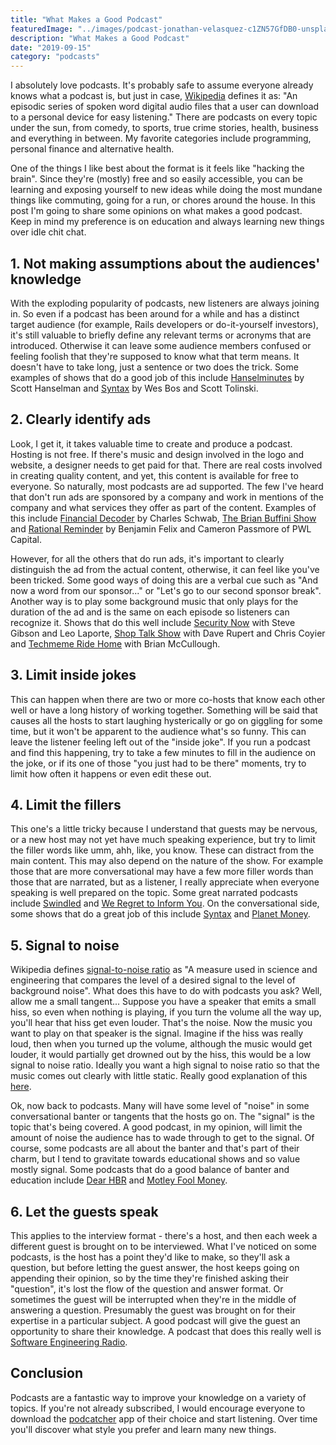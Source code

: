 ```yaml
---
title: "What Makes a Good Podcast"
featuredImage: "../images/podcast-jonathan-velasquez-c1ZN57GfDB0-unsplash.jpg"
description: "What Makes a Good Podcast"
date: "2019-09-15"
category: "podcasts"
---
```


I absolutely love podcasts. It's probably safe to assume everyone already knows what a podcast is, but just in case, [Wikipedia](https://en.wikipedia.org/wiki/Podcast) defines it as: "An episodic series of spoken word digital audio files that a user can download to a personal device for easy listening." There are podcasts on every topic under the sun, from comedy, to sports, true crime stories, health, business and everything in between. My favorite categories include programming, personal finance and alternative health.

One of the things I like best about the format is it feels like "hacking the brain". Since they're (mostly) free and so easily accessible, you can be learning and exposing yourself to new ideas while doing the most mundane things like commuting, going for a run, or chores around the house. In this post I'm going to share some opinions on what makes a good podcast. Keep in mind my preference is on education and always learning new things over idle chit chat.

## 1. Not making assumptions about the audiences' knowledge

With the exploding popularity of podcasts, new listeners are always joining in. So even if a podcast has been around for a while and has a distinct target audience (for example, Rails developers or do-it-yourself investors), it's still valuable to briefly define any relevant terms or acronyms that are introduced. Otherwise it can leave some audience members confused or feeling foolish that they're supposed to know what that term means. It doesn't have to take long, just a sentence or two does the trick. Some examples of shows that do a good job of this include [Hanselminutes](https://hanselminutes.com/) by Scott Hanselman and [Syntax](https://syntax.fm/) by Wes Bos and Scott Tolinski.

## 2. Clearly identify ads

Look, I get it, it takes valuable time to create and produce a podcast. Hosting is not free. If there's music and design involved in the logo and website, a designer needs to get paid for that. There are real costs involved in creating quality content, and yet, this content is available for free to everyone. So naturally, most podcasts are ad supported. The few I've heard that don't run ads are sponsored by a company and work in mentions of the company and what services they offer as part of the content. Examples of this include [Financial Decoder](https://www.schwab.com/resource-center/insights/content/financial-decoder) by Charles Schwab, [The Brian Buffini Show](https://www.thebrianbuffinishow.com/) and [Rational Reminder](https://rationalreminder.ca/) by Benjamin Felix and Cameron Passmore of PWL Capital.

However, for all the others that do run ads, it's important to clearly distinguish the ad from the actual content, otherwise, it can feel like you've been tricked. Some good ways of doing this are a verbal cue such as "And now a word from our sponsor..." or "Let's go to our second sponsor break". Another way is to play some background music that only plays for the duration of the ad and is the same on each episode so listeners can recognize it. Shows that do this well include [Security Now](https://twit.tv/shows/security-now) with Steve Gibson and Leo Laporte, [Shop Talk Show](https://shoptalkshow.com/) with Dave Rupert and Chris Coyier and [Techmeme Ride Home](https://www.ridehome.info/podcast/techmeme-ride-home/) with Brian McCullough.

## 3. Limit inside jokes

This can happen when there are two or more co-hosts that know each other well or have a long history of working together. Something will be said that causes all the hosts to start laughing hysterically or go on giggling for some time, but it won't be apparent to the audience what's so funny. This can leave the listener feeling left out of the "inside joke".  If you run a podcast and find this happening, try to take a few minutes to fill in the audience on the joke, or if its one of those "you just had to be there" moments, try to limit how often it happens or even edit these out.

## 4. Limit the fillers

This one's a little tricky because I understand that guests may be nervous, or a new host may not yet have much speaking experience, but try to limit the filler words like umm, ahh, like, you know. These can distract from the main content. This may also depend on the nature of the show. For example those that are more conversational may have a few more filler words than those that are narrated, but as a listener, I really appreciate when everyone speaking is well prepared on the topic. Some great narrated podcasts include [Swindled](https://swindledpodcast.com/) and [We Regret to Inform You](https://apostrophepodcasts.ca/rejection/). On the conversational side, some shows that do a great job of this include [Syntax](https://syntax.fm/) and [Planet Money](https://www.npr.org/podcasts/510289/planet-money).

## 5. Signal to noise

Wikipedia defines [signal-to-noise ratio](https://en.wikipedia.org/wiki/Signal-to-noise_ratio) as "A measure used in science and engineering that compares the level of a desired signal to the level of background noise". What does this have to do with podcasts you ask? Well, allow me a small tangent... Suppose you have a speaker that emits a small hiss, so even when nothing is playing, if you turn the volume all the way up, you'll hear that hiss get even louder. That's the noise. Now the music you want to play on that speaker is the signal. Imagine if the hiss was really loud, then when you turned up the volume, although the music would get louder, it would partially get drowned out by the hiss, this would be a low signal to noise ratio. Ideally you want a high signal to noise ratio so that the music comes out clearly with little static. Really good explanation of this [here](https://www.lifewire.com/signal-to-noise-ratio-3134701).

Ok, now back to podcasts. Many will have some level of "noise" in some conversational banter or tangents that the hosts go on. The "signal" is the topic that's being covered. A good podcast, in my opinion, will limit the amount of noise the audience has to wade through to get to the signal. Of course, some podcasts are all about the banter and that's part of their charm, but I tend to gravitate towards educational shows and so value mostly signal. Some podcasts that do a good balance of banter and education include [Dear HBR](https://hbr.org/2018/01/podcast-dear-hbr) and [Motley Fool Money](https://www.fool.com/podcasts/motley-fool-money/).

## 6. Let the guests speak

This applies to the interview format - there's a host, and then each week a different guest is brought on to be interviewed. What I've noticed on some podcasts, is the host has a point they'd like to make, so they'll ask a question, but before letting the guest answer, the host keeps going on appending their opinion, so by the time they're finished asking their "question", it's lost the flow of the question and answer format. Or sometimes the guest will be interrupted when they're in the middle of answering a question. Presumably the guest was brought on for their expertise in a particular subject. A good podcast will give the guest an opportunity to share their knowledge. A podcast that does this really well is [Software Engineering Radio](https://www.se-radio.net/).

## Conclusion

Podcasts are a fantastic way to improve your knowledge on a variety of topics. If you're not already subscribed, I would encourage everyone to download the [podcatcher](https://en.wikipedia.org/wiki/List_of_podcatchers) app of their choice and start listening. Over time you'll discover what style you prefer and learn many new things.